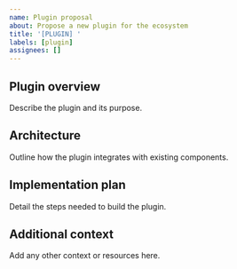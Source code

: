 ```yaml
---
name: Plugin proposal
about: Propose a new plugin for the ecosystem
title: '[PLUGIN] '
labels: [plugin]
assignees: []
---
```


## Plugin overview

Describe the plugin and its purpose.

## Architecture

Outline how the plugin integrates with existing components.

## Implementation plan

Detail the steps needed to build the plugin.

## Additional context

Add any other context or resources here.
